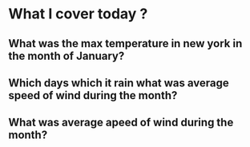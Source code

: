

# What I cover today ?

##  What was the max temperature in new york in the month of January?
##  Which days which it rain what was average speed of wind during the month? 
##  What was average apeed of wind during the month?